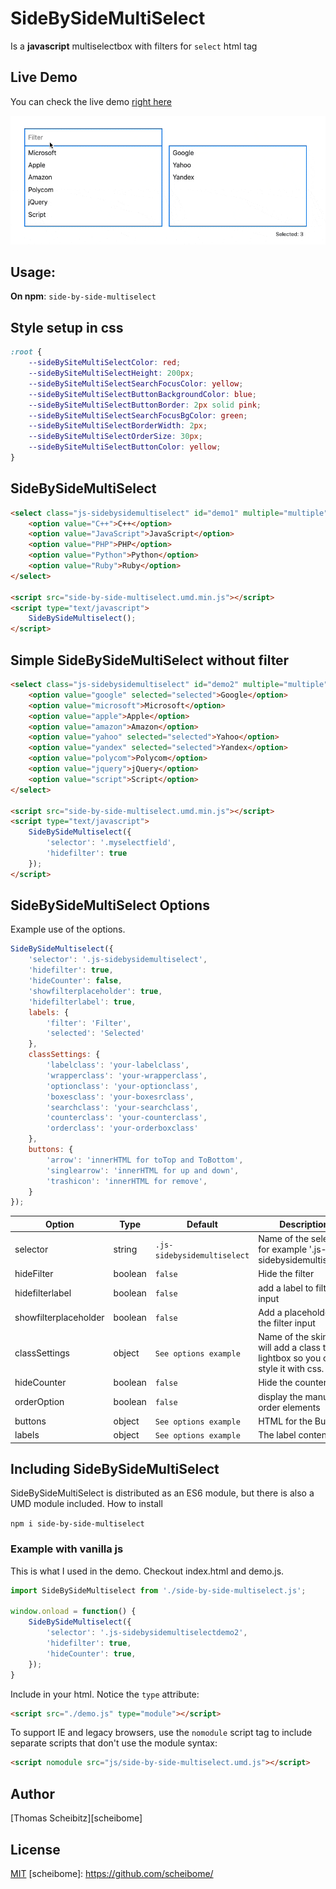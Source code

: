 SideBySideMultiSelect
=====================

Is a **javascript** multiselectbox with filters for `select` html tag

## Live Demo

You can check the live demo [right here](https://scheibome.github.io/side-by-side-multiselect/)

![Side by side select for multiselect demo](src/images/demo.gif)

## Usage:

**On npm**: `side-by-side-multiselect`

## Style setup in css

~~~css
:root {
    --sideBySiteMultiSelectColor: red;
    --sideBySiteMultiSelectHeight: 200px;
    --sideBySiteMultiSelectSearchFocusColor: yellow;
    --sideBySiteMultiSelectButtonBackgroundColor: blue;
    --sideBySiteMultiSelectButtonBorder: 2px solid pink;
    --sideBySiteMultiSelectSearchFocusBgColor: green;
    --sideBySiteMultiSelectBorderWidth: 2px;
    --sideBySiteMultiSelectOrderSize: 30px;
    --sideBySiteMultiSelectButtonColor: yellow;
}
~~~

## SideBySideMultiSelect

~~~html
<select class="js-sidebysidemultiselect" id="demo1" multiple="multiple" name="tools[]">
    <option value="C++">C++</option>
    <option value="JavaScript">JavaScript</option>
    <option value="PHP">PHP</option>
    <option value="Python">Python</option>
    <option value="Ruby">Ruby</option>
</select>

<script src="side-by-side-multiselect.umd.min.js"></script>
<script type="text/javascript">
    SideBySideMultiselect();
</script>
~~~


## Simple SideBySideMultiSelect without filter

~~~html
<select class="js-sidebysidemultiselect" id="demo2" multiple="multiple" name="tools[]">
    <option value="google" selected="selected">Google</option>
    <option value="microsoft">Microsoft</option>
    <option value="apple">Apple</option>
    <option value="amazon">Amazon</option>
    <option value="yahoo" selected="selected">Yahoo</option>
    <option value="yandex" selected="selected">Yandex</option>
    <option value="polycom">Polycom</option>
    <option value="jquery">jQuery</option>
    <option value="script">Script</option>
</select>

<script src="side-by-side-multiselect.umd.min.js"></script>
<script type="text/javascript">
    SideBySideMultiselect({
        'selector': '.myselectfield',
        'hidefilter': true
    });
</script>
~~~

## SideBySideMultiSelect Options

Example use of the options.

~~~javascript
SideBySideMultiselect({
    'selector': '.js-sidebysidemultiselect',
    'hidefilter': true,
    'hideCounter': false,
    'showfilterplaceholder': true,
    'hidefilterlabel': true,
    labels: {
        'filter': 'Filter',
        'selected': 'Selected'
    },
    classSettings: {
        'labelclass': 'your-labelclass',
        'wrapperclass': 'your-wrapperclass',
        'optionclass': 'your-optionclass',
        'boxesclass': 'your-boxesrclass',
        'searchclass': 'your-searchclass',
        'counterclass': 'your-counterclass',
        'orderclass': 'your-orderboxclass'
    },
    buttons: {
        'arrow': 'innerHTML for toTop and ToBottom',
        'singlearrow': 'innerHTML for up and down',
        'trashicon': 'innerHTML for remove',
    }
});
~~~

| Option | Type | Default | Description |
| --- | --- | --- | --- |
| selector | string | `.js-sidebysidemultiselect` | Name of the selector for example '.js-sidebysidemultiselect' |
| hideFilter | boolean | `false` | Hide the filter |
| hidefilterlabel | boolean | `false` | add a label to filter input  |
| showfilterplaceholder | boolean | `false` | Add a placeholder to the filter input  |
| classSettings | object | `See options example` | Name of the skin, it will add a class to the lightbox so you can style it with css. |
| hideCounter | boolean | `false` | Hide the counter |
| orderOption | boolean | `false` | display the manual order elements |
| buttons | object | `See options example` | HTML for the Buttons |
| labels | object | `See options example` | The label content  |

## Including SideBySideMultiSelect

SideBySideMultiSelect is distributed as an ES6 module, but there is also a UMD module included.
How to install

```npm i side-by-side-multiselect```

### Example with vanilla js
This is what I used in the demo. Checkout index.html and demo.js.

```js
import SideBySideMultiselect from './side-by-side-multiselect.js';

window.onload = function() {
    SideBySideMultiselect({
        'selector': '.js-sidebysidemultiselectdemo2',
        'hidefilter': true,
        'hideCounter': true,
    });
}
```

Include in your html. Notice the `type` attribute:
```html
<script src="./demo.js" type="module"></script>
```

To support IE and legacy browsers, use the `nomodule` script tag to include separate scripts that don't use the module syntax:

```html
<script nomodule src="js/side-by-side-multiselect.umd.js"></script>
```

Author
------

[Thomas Scheibitz][scheibome]

License
-------

[MIT](https://opensource.org/licenses/MIT)
[scheibome]: https://github.com/scheibome/
